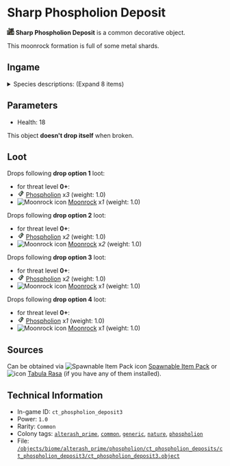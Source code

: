 # Sharp Phospholion Deposit

<img src="https://raw.githubusercontent.com/Ceterai/Enternia/main/objects/biome/alterash_prime/phospholion/ct_phospholion_deposits/ct_phospholion_deposit3/icon.png" alt="Sharp Phospholion Deposit icon" loading="lazy" height="16px" width="auto" /> **Sharp Phospholion Deposit** is a common decorative object.

This moonrock formation is full of some metal shards.

## Ingame

<details markdown="1"><summary>Species descriptions: (Expand 8 items)</summary>

- Alta: This deposit of phospholion is quite big. Takes longer to mine aswell though.
- Apex: A deposit of some sort of metallic material.
- Avian: There's some kind of metal in it!
- Floran: Ssshiny stone. Floran sees metal inside.
- Glitch: Pleased. Ah, a shiny sight!
- Human: Oh, a rock!
- Hylotl: Something is inside that rock. Perhaps this is a deposit of some sort.
- Novakid: I can see metal 'n there!

</details>

## Parameters

- Health: 18

This object **doesn't drop itself** when broken.

## Loot

Drops following **drop option 1** loot:

- for threat level **0+**:
- <img src="https://raw.githubusercontent.com/Ceterai/Enternia/main/items/generic/crafting/ct_phospholion.png" alt="Phospholion icon" loading="lazy" height="16px" width="auto" /> [Phospholion](https://ceterai.github.io/MyEnternia/Wiki/Phospholion) x*3* (weight: 1.0)
- <img src="https://starbounder.org/mediawiki/images/b/b8/Moonrock.png" alt="Moonrock icon" loading="lazy" height="10px" width="10px" /> [Moonrock](https://starbounder.org/Moonrock) x*1* (weight: 1.0)

Drops following **drop option 2** loot:

- for threat level **0+**:
- <img src="https://raw.githubusercontent.com/Ceterai/Enternia/main/items/generic/crafting/ct_phospholion.png" alt="Phospholion icon" loading="lazy" height="16px" width="auto" /> [Phospholion](https://ceterai.github.io/MyEnternia/Wiki/Phospholion) x*2* (weight: 1.0)
- <img src="https://starbounder.org/mediawiki/images/b/b8/Moonrock.png" alt="Moonrock icon" loading="lazy" height="10px" width="10px" /> [Moonrock](https://starbounder.org/Moonrock) x*2* (weight: 1.0)

Drops following **drop option 3** loot:

- for threat level **0+**:
- <img src="https://raw.githubusercontent.com/Ceterai/Enternia/main/items/generic/crafting/ct_phospholion.png" alt="Phospholion icon" loading="lazy" height="16px" width="auto" /> [Phospholion](https://ceterai.github.io/MyEnternia/Wiki/Phospholion) x*2* (weight: 1.0)
- <img src="https://starbounder.org/mediawiki/images/b/b8/Moonrock.png" alt="Moonrock icon" loading="lazy" height="10px" width="10px" /> [Moonrock](https://starbounder.org/Moonrock) x*1* (weight: 1.0)

Drops following **drop option 4** loot:

- for threat level **0+**:
- <img src="https://raw.githubusercontent.com/Ceterai/Enternia/main/items/generic/crafting/ct_phospholion.png" alt="Phospholion icon" loading="lazy" height="16px" width="auto" /> [Phospholion](https://ceterai.github.io/MyEnternia/Wiki/Phospholion) x*1* (weight: 1.0)
- <img src="https://starbounder.org/mediawiki/images/b/b8/Moonrock.png" alt="Moonrock icon" loading="lazy" height="10px" width="10px" /> [Moonrock](https://starbounder.org/Moonrock) x*1* (weight: 1.0)

## Sources

Can be obtained via <img src="https://raw.githubusercontent.com/Silverfeelin/Starbound-SpawnableItemPack/master/interface/sip/iconSmall.png" alt="Spawnable Item Pack icon" width="18" height="14"/> [Spawnable Item Pack](https://steamcommunity.com/sharedfiles/filedetails/?id=733665104) or <img src="https://steamuserimages-a.akamaihd.net/ugc/263843960696222713/3EC9A7C005541F7D577EBCB8C5736B4EFC9973D6/" alt="icon" width="8" height="12"/> [Tabula Rasa](https://community.playstarbound.com/resources/the-tabula-rasa.3222/) (if you have any of them installed).

## Technical Information

- In-game ID: `ct_phospholion_deposit3`
- Power: `1.0`
- Rarity: `Common`
- Colony tags: [`alterash_prime`](https://ceterai.github.io/MyEnternia/Wiki/Tags/AlterashPrime), [`common`](https://ceterai.github.io/MyEnternia/Wiki/Tags/Common), [`generic`](https://ceterai.github.io/MyEnternia/Wiki/Tags/Generic), [`nature`](https://ceterai.github.io/MyEnternia/Wiki/Tags/Nature), [`phospholion`](https://ceterai.github.io/MyEnternia/Wiki/Tags/Phospholion)
- File: [`/objects/biome/alterash_prime/phospholion/ct_phospholion_deposits/ct_phospholion_deposit3/ct_phospholion_deposit3.object`](https://github.com/Ceterai/Enternia/blob/main/objects/biome/alterash_prime/phospholion/ct_phospholion_deposits/ct_phospholion_deposit3/ct_phospholion_deposit3.object)
